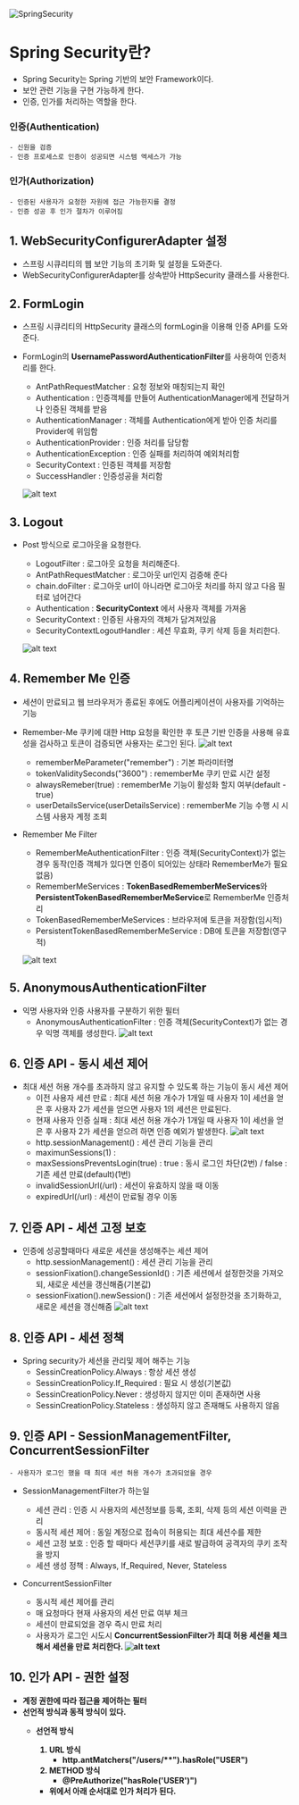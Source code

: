![SpringSecurity](https://github.com/DuHyeon2/TIL/assets/83499405/e7dd78ed-ae13-4c3e-84c8-3d2d220dc188)

# Spring Security란?
- Spring Security는 Spring 기반의 보안 Framework이다.
- 보안 관련 기능을 구현 가능하게 한다.
- 인증, 인가를 처리하는 역할을 한다.

### 인증(Authentication) 
    - 신원을 검증
    - 인증 프로세스로 인증이 성공되면 시스템 엑세스가 가능

### 인가(Authorization)
    - 인증된 사용자가 요청한 자원에 접근 가능한지를 결정
    - 인증 성공 후 인가 절차가 이루어짐


## 1. WebSecurityConfigurerAdapter 설정
- 스프링 시큐리티의 웹 보안 기능의 초기화 및 설정을 도와준다.
- WebSecurityConfigurerAdapter를 상속받아 HttpSecurity 클래스를 사용한다.

## 2. FormLogin
- 스프링 시큐리티의 HttpSecurity 클래스의 formLogin을 이용해 인증 API를 도와준다.
- FormLogin의 <b>UsernamePasswordAuthenticationFilter</b>를 사용하여 인증처리를 한다.
    - AntPathRequestMatcher : 요청 정보와 매칭되는지 확인 
    - Authentication : 인증객체를 만들어 AuthenticationManager에게 전달하거나 인증된 객체를 받음
    - AuthenticationManager : 객체를 Authentication에게 받아 인증 처리를 Provider에 위임함
    - AuthenticationProvider : 인증 처리를 담당함
    - AuthenticationException : 인증 실패를 처리하여 예외처리함
    - SecurityContext : 인증된 객체를 저장함
    - SuccessHandler : 인증성공을 처리함

    ![alt text](img/Login.png)

## 3. Logout
- Post 방식으로 로그아웃을 요청한다.
    - LogoutFilter : 로그아웃 요청을 처리해준다.
    - AntPathRequestMatcher : 로그아웃 url인지 검증해 준다
    - chain.doFilter : 로그아웃 url이 아니라면 로그아웃 처리를 하지 않고 다음 필터로 넘어간다
    - Authentication : <b>SecurityContext</b> 에서 사용자 객체를 가져옴
    - SecurityContext : 인증된 사용자의 객체가 담겨져있음
    - SecurityContextLogoutHandler : 세션 무효화, 쿠키 삭제 등을 처리한다.
    
    ![alt text](img/Logout.png)

## 4. Remember Me 인증
- 세션이 만료되고 웹 브라우저가 종료된 후에도 어플리케이션이 사용자를 기억하는 기능
- Remember-Me 쿠키에 대한 Http 요청을 확인한 후 토큰 기반 인증을 사용해 유효성을 검사하고 토큰이 검증되면 사용자는 로그인 된다.
![alt text](img/rememberme.png)

    - rememberMeParameter("remember") : 기본 파라미터명
    - tokenValiditySeconds("3600") : rememberMe 쿠키 만료 시간 설정
    - alwaysRemeber(true) : rememberMe 기능이 활성화 할지 여부(default - true)
    - userDetailsService(userDetailsService) : rememberMe 기능 수행 시 시스템 사용자 계정 조회

- Remember Me Filter
    - RememberMeAuthenticationFilter : 인증 객체(SecurityContext)가 없는 경우 동작(인증 객체가 있다면 인증이 되어있는 상태라 RememberMe가 필요없음)
    - RememberMeServices : <b>TokenBasedRememberMeServices</b>와 <b>PersistentTokenBasedRememberMeService</b>로 RememberMe 인증처리
    - TokenBasedRememberMeServices : 브라우저에 토큰을 저장함(임시적)
    - PersistentTokenBasedRememberMeService : DB에 토큰을 저장함(영구적)

    ![alt text](img/remembermefilter.png)

## 5. AnonymousAuthenticationFilter
- 익명 사용자와 인증 사용자를 구분하기 위한 필터
    - AnonymousAuthenticationFilter : 인증 객체(SecurityContext)가 없는 경우 익명 객체를 생성한다.
    ![alt text](img/AnonymousAuthenticationFilter.png)

## 6. 인증 API - 동시 세션 제어
- 최대 세션 허용 개수를 초과하지 않고 유지할 수 있도록 하는 기능이 동시 세션 제어
    - 이전 사용자 세션 만료 : 최대 세션 허용 개수가 1개일 때 사용자 1이 세선을 얻은 후 사용자 2가 세션을 얻으면 사용자 1의 세션은 만료된다.
    - 현재 사용자 인증 실패 : 최대 세션 허용 개수가 1개일 때 사용자 1이 세선을 얻은 후 사용자 2가 세션을 얻으려 하면 인증 예외가 발생한다.
    ![alt text](img/session-1.png)
    - http.sessionManagement() : 세션 관리 기능을 관리
    - maximunSessions(1) : 
    - maxSessionsPreventsLogin(true) : true : 동시 로그인 차단(2번) / false : 기존 세션 만료(default)(1번)
    - invalidSessionUrl(/url) : 세션이 유효하지 않을 때 이동
    - expiredUrl(/url) : 세션이 만료될 경우 이동

## 7. 인증 API - 세션 고정 보호
- 인증에 성공할때마다 새로운 세션을 생성해주는 세션 제어
    - http.sessionManagement() : 세션 관리 기능을 관리
    - sessionFixation().changeSessionId() : 기존 세션에서 설정한것을 가져오되, 새로운 세션을 갱신해줌(기본값)
    - sessionFixation().newSession() : 기존 세션에서 설정한것을 초기화하고, 새로운 세션을 갱신해줌
    ![alt text](img/session-2.png)

## 8. 인증 API - 세션 정책
- Spring security가 세션을 관리및 제어 해주는 기능
    - SessinCreationPolicy.Always : 항상 세션 생성
    - SessinCreationPolicy.If_Required : 필요 시 생성(기본값)
    - SessinCreationPolicy.Never : 생성하지 않지만 이미 존재하면 사용
    - SessinCreationPolicy.Stateless : 생성하지 않고 존재해도 사용하지 않음

## 9. 인증 API - SessionManagementFilter, ConcurrentSessionFilter
    - 사용자가 로그인 했을 때 최대 세션 허용 개수가 초과되었을 경우 

- SessionManagementFilter가 하는일
    - 세션 관리 : 인증 시 사용자의 세션정보를 등록, 조회, 삭제 등의 세션 이력을 관리
    - 동시적 세션 제어 : 동일 계정으로 접속이 허용되는 최대 세션수를 제한
    - 세션 고정 보호 : 인증 할 때마다 세션쿠키를 새로 발급하여 공격자의 쿠키 조작을 방지
    - 세션 생성 정책 : Always, If_Required, Never, Stateless
    
- ConcurrentSessionFilter
    - 동시적 세션 제어를 관리
    - 매 요청마다 현재 사용자의 세션 만료 여부 체크
    - 세션이 만료되었을 경우 즉시 만료 처리
    - 사용자가 로그인 시도시 <b>ConcurrentSessionFilter<b>가 최대 허용 세션을 체크해서 세션을 만료 처리한다.
    ![alt text](image.png)


## 10. 인가 API - 권한 설정
- 계정 권한에 따라 접근을 제어하는 필터
- 선언적 방식과 동적 방식이 있다.
    - 선언적 방식
        1. URL 방식 
            - http.antMatchers("/users/**").hasRole("USER")
        2. METHOD 방식
            - @PreAuthorize("hasRole('USER')")
        
        - 위에서 아래 순서대로 인가 처리가 된다.

<!-- ## 11. 인증/인가 API - ExceptionTranslationFilter
- AuthenticationException
    - 인증 예외처리
     -->
